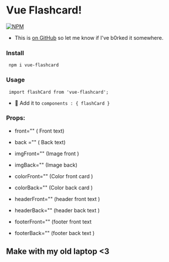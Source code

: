 # Vue Flashcard!

[![NPM](https://nodei.co/npm/vue-flashcard.png?downloads=true&downloadRank=true&stars=true)](https://nodei.co/npm/vue-flashcard/)
+ This is [on GitHub](https://github.com/cuduy197/vue-flashcard) so let me know if I've b0rked it somewhere.

### Install
``` npm i vue-flashcard```

### Usage 

```  import flashCard from 'vue-flashcard'; ```
+ :tada: Add it to  ``` components : { flashCard } ```

### Props: 
+ front="" ( Front text)
+ back ="" ( Back text)

+ imgFront="" (Image front )
+ imgBack="" (Image back) 

+ colorFront="" (Color front card )
+ colorBack="" (Color back card )

+ headerFront=""   (header front text )
+ headerBack=""   (header back text )

+ footerFront=""   (footer front text 
+ footerBack=""   (footer back text )


## Make with my old laptop <3 